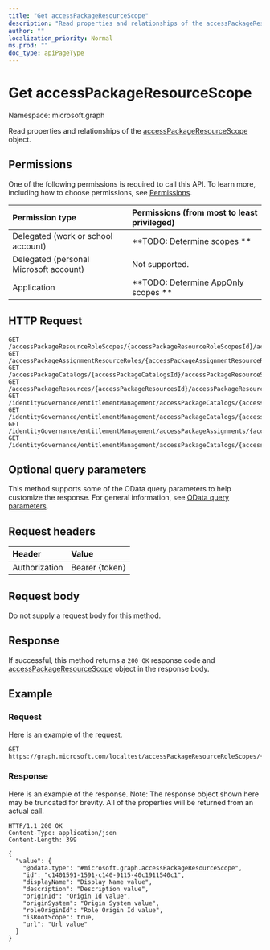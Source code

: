 ```yaml
---
title: "Get accessPackageResourceScope"
description: "Read properties and relationships of the accessPackageResourceScope object."
author: ""
localization_priority: Normal
ms.prod: ""
doc_type: apiPageType
---
```


# Get accessPackageResourceScope

Namespace: microsoft.graph

Read properties and relationships of the [accessPackageResourceScope](../resources/accesspackageresourcescope.md) object.

## Permissions
One of the following permissions is required to call this API. To learn more, including how to choose permissions, see [Permissions](/concepts/permissions-reference.md).

|Permission type|Permissions (from most to least privileged)|
|:---|:---|
|Delegated (work or school account)|**TODO: Determine scopes **|
|Delegated (personal Microsoft account)|Not supported.|
|Application|**TODO: Determine AppOnly scopes **|

## HTTP Request
<!-- {
  "blockType": "ignored"
}
-->
``` http
GET /accessPackageResourceRoleScopes/{accessPackageResourceRoleScopesId}/accessPackageResourceScope
GET /accessPackageAssignmentResourceRoles/{accessPackageAssignmentResourceRolesId}/accessPackageResourceScope
GET /accessPackageCatalogs/{accessPackageCatalogsId}/accessPackageResourceScopes/{accessPackageResourceScopeId}
GET /accessPackageResources/{accessPackageResourcesId}/accessPackageResourceScopes/{accessPackageResourceScopeId}
GET /identityGovernance/entitlementManagement/accessPackageCatalogs/{accessPackageCatalogId}/accessPackageResourceScopes/{accessPackageResourceScopeId}
GET /identityGovernance/entitlementManagement/accessPackageCatalogs/{accessPackageCatalogId}/accessPackageResources/{accessPackageResourceId}/accessPackageResourceScopes/{accessPackageResourceScopeId}
GET /identityGovernance/entitlementManagement/accessPackageAssignments/{accessPackageAssignmentId}/accessPackageAssignmentResourceRoles/{accessPackageAssignmentResourceRoleId}/accessPackageResourceScope
GET /identityGovernance/entitlementManagement/accessPackageCatalogs/{accessPackageCatalogId}/accessPackages/{accessPackageId}/accessPackageResourceRoleScopes/{accessPackageResourceRoleScopeId}/accessPackageResourceScope
```

## Optional query parameters
This method supports some of the OData query parameters to help customize the response. For general information, see [OData query parameters](/graph/query-parameters).

## Request headers
|Header|Value|
|:---|:---|
|Authorization|Bearer {token}|

## Request body
Do not supply a request body for this method.

## Response
If successful, this method returns a `200 OK` response code and [accessPackageResourceScope](../resources/accesspackageresourcescope.md) object in the response body.

## Example

### Request
Here is an example of the request.
<!-- {
  "blockType": "request",
  "name": "get_accesspackageresourcescope"
}
-->
``` http
GET https://graph.microsoft.com/localtest/accessPackageResourceRoleScopes/{accessPackageResourceRoleScopesId}/accessPackageResourceScope
```

### Response
Here is an example of the response. Note: The response object shown here may be truncated for brevity. All of the properties will be returned from an actual call.
<!-- {
  "blockType": "response",
  "truncated": true,
  "@odata.type": "microsoft.graph.accessPackageResourceScope"
}
-->
``` http
HTTP/1.1 200 OK
Content-Type: application/json
Content-Length: 399

{
  "value": {
    "@odata.type": "#microsoft.graph.accessPackageResourceScope",
    "id": "c1401591-1591-c140-9115-40c1911540c1",
    "displayName": "Display Name value",
    "description": "Description value",
    "originId": "Origin Id value",
    "originSystem": "Origin System value",
    "roleOriginId": "Role Origin Id value",
    "isRootScope": true,
    "url": "Url value"
  }
}
```

